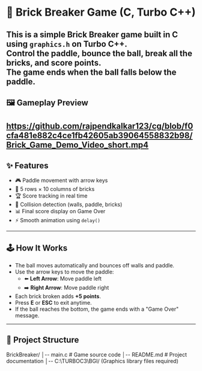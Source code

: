 # 🎯 Brick Breaker Game (C, Turbo C++)

This is a simple **Brick Breaker** game built in C using `graphics.h` on Turbo C++.  
Control the paddle, bounce the ball, break all the bricks, and score points.  
The game ends when the ball falls below the paddle.
---

## 🖼 Gameplay Preview
https://github.com/rajpendkalkar123/cg/blob/f0cfa481e882c4ce1fb42605ab39064558832b98/Brick_Game_Demo_Video_short.mp4
---

## ✨ Features
- 🎮 Paddle movement with arrow keys  
- 🧱 5 rows × 10 columns of bricks  
- 🏆 Score tracking in real time  
- 🔄 Collision detection (walls, paddle, bricks)  
- 📊 Final score display on Game Over  
- ⚡ Smooth animation using `delay()`  

---

## 🕹 How It Works
- The ball moves automatically and bounces off walls and paddle.
- Use the arrow keys to move the paddle:
  - ⬅️ **Left Arrow**: Move paddle left  
  - ➡️ **Right Arrow**: Move paddle right  
- Each brick broken adds **+5 points**.
- Press **E** or **ESC** to exit anytime.
- If the ball reaches the bottom, the game ends with a "Game Over" message.

---

## 📂 Project Structure
BrickBreaker/
│-- main.c # Game source code
│-- README.md # Project documentation
│-- C:\TURBOC3\BGI/ (Graphics library files required)
